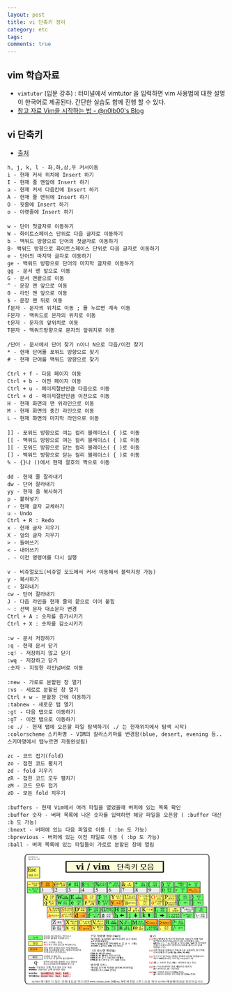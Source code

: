 ```yaml
---
layout: post
title: vi 단축키 정리
category: etc
tags:
comments: true
---
```

## vim 학습자료
- `vimtutor` (입문 강추) : 터미널에서 vimtutor 을 입력하면 vim 사용법에 대한 설명이 한국어로 제공된다. 간단한 실습도 함께 진행 할 수 있다.
- [참고 자료 Vim을 시작하는 법 - @n0lb00's Blog](https://nolboo.kim/blog/2017/02/24/getting-started-with-vim/)


## vi 단축키
- [출처](https://blog.outsider.ne.kr/540)

```shell
h, j, k, l - 좌,하,상,우 커서이동
i - 현재 커서 위치에 Insert 하기
I - 현재 줄 맨앞에 Insert 하기
a - 현재 커서 다음칸에 Insert 하기
A - 현재 줄 맨뒤에 Insert 하기
O - 윗줄에 Insert 하기
o - 아랫줄에 Insert 하기

w - 단어 첫글자로 이동하기
W - 화이트스페이스 단위로 다음 글자로 이동하기
b - 백워드 방향으로 단어의 첫글자로 이동하기
B- 백워드 방향으로 화이트스페이스 단위로 다음 글자로 이동하기
e - 단어의 마지막 글자로 이동하기
ge - 백워드 방향으로 단어의 마지막 글자로 이동하기
gg - 문서 맨 앞으로 이동
G - 문서 맨끝으로 이동
^ - 문장 맨 앞으로 이동
0 - 라인 맨 앞으로 이동
$ - 문장 맨 뒤로 이동
f문자 - 문자의 위치로 이동 ; 를 누르면 계속 이동
F문자 - 백워드로 문자의 위치로 이동
t문자 - 문자의 앞위치로 이동
T문자 - 백워드방향으로 문자의 앞위치로 이동

/단어 - 문서에서 단어 찾기 n이나 N으로 다음/이전 찾기
* - 현재 단어를 포워드 방향으로 찾기
# - 현재 단어를 백워드 방향으로 찾기

Ctrl + f - 다음 페이지 이동
Ctrl + b - 이전 페이지 이동
Ctrl + u - 페이지절반만큼 다음으로 이동
Ctrl + d - 페이지절반만큼 이전으로 이동
H - 현재 화면의 맨 위라인으로 이동
M - 현재 화면의 중간 라인으로 이동
L - 현재 화면의 마지막 라인으로 이동

]] - 포워드 방향으로 여는 컬리 블레이스( { )로 이동
[[ - 백워드 방향으로 여는 컬리 블레이스( { )로 이동
][ - 포워드 방향으로 닫는 컬리 블레이스( { )로 이동
[] - 백워드 방향으로 닫는 컬리 블레이스( { )로 이동
% - {}나 ()에서 현재 괄호의 짝으로 이동

dd - 현재 줄 잘라내기
dw - 단어 잘라내기
yy - 현재 줄 복사하기
p - 붙혀넣기
r - 현재 글자 교체하기
u - Undo
Ctrl + R : Redo
x - 현재 글자 지우기
X - 앞의 글자 지우기
> - 들여쓰기
< - 내어쓰기
. - 이전 명령어를 다시 실행

v - 비쥬얼모드(비쥬얼 모드에서 커서 이동해서 블럭지정 가능)
y - 복사하기
c - 잘라내기
cw - 단어 잘라내기
J - 다음 라인을 현재 줄의 끝으로 이어 붙힘
~ : 선택 문자 대소문자 변경
Ctrl + A : 숫자를 증가시키기
Ctrl + X : 숫자를 감소시키기

:w - 문서 저장하기
:q - 현재 문서 닫기
:q! - 저장하지 않고 닫기
:wq - 저장하고 닫기
:숫자 - 지정한 라인넘버로 이동

:new - 가로로 분할된 창 열기
:vs - 세로로 분할된 창 열기
Ctrl + w - 분할창 간에 이동하기
:tabnew - 새로운 탭 열기
:gt - 다음 탭으로 이동하기
:gT - 이전 탭으로 이동하기
:e ./ - 현재 탭에 오픈할 파일 탐색하기( ./ 는 현재위치에서 탐색 시작)
:colorscheme 스키마명 - VIM의 칼라스키마를 변경함(blue, desert, evening 등.. 스키마명에서 탭누르면 자동완성됨)

zc - 코드 접기(fold)
zo - 접힌 코드 펼치기
zd - fold 지우기
zR - 접힌 코드 모두 펼치기
zM - 코드 모두 접기
zD - 모든 fold 지우기

:buffers - 현재 Vim에서 여러 파일을 열었을때 버퍼에 있는 목록 확인
:buffer 숫자 - 버퍼 목록에 나온 숫자를 입력하면 해당 파일을 오픈함 ( :buffer 대신 :b 도 가능)
:bnext - 버퍼에 있는 다음 파일로 이동 ( :bn 도 가능)
:bprevious - 버퍼에 있는 이전 파일로 이동 ( :bp 도 가능)
:ball - 버퍼 목록에 있는 파일들이 가로로 분할된 창에 열림
```

<center>
 <figure>
 <img src="/assets/post-img/etc/vi-cheat.png" alt="views">
 <figcaption></figcaption>
 </figure>
 </center>
